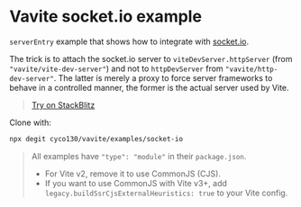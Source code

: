 # Vavite socket.io example

`serverEntry` example that shows how to integrate with [socket.io](http://socket.io/).

The trick is to attach the socket.io server to `viteDevServer.httpServer` (from `"vavite/vite-dev-server"`) and not to `httpDevServer` from `"vavite/http-dev-server"`. The latter is merely a proxy to force server frameworks to behave in a controlled manner, the former is the actual server used by Vite.

> [Try on StackBlitz](https://stackblitz.com/github/cyco130/vavite/tree/main/examples/socket-io)

Clone with:

```bash
npx degit cyco130/vavite/examples/socket-io
```

> All examples have `"type": "module"` in their `package.json`.
>
> - For Vite v2, remove it to use CommonJS (CJS).
> - If you want to use CommonJS with Vite v3+, add `legacy.buildSsrCjsExternalHeuristics: true` to your Vite config.
